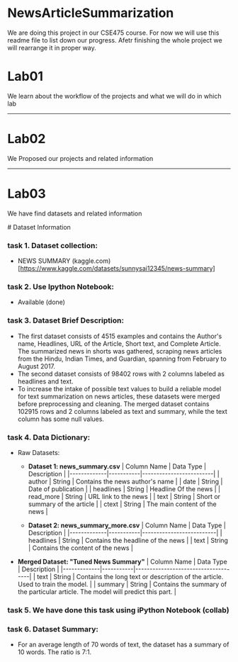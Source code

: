 # NewsArticleSummarization
We are doing this project in our CSE475 course. For now we will use this readme file to list down our progress. Afetr finishing the whole project we will rearrange it in proper way.

<h1>Lab01</h1>
<p>We learn about the workflow of the projects and what we will do in which lab</p>
<hr>
<h1>Lab02</h1>
<p>We Proposed our projects and related information</p>
<hr>
<h1>Lab03</h1>
<p>We have find datasets and related information</p>
# Dataset Information

### task 1. Dataset collection:
   - NEWS SUMMARY (kaggle.com)[https://www.kaggle.com/datasets/sunnysai12345/news-summary]

### task 2. Use Ipython Notebook:
   - Available (done)

### task 3. Dataset Brief Description:   
   - The first dataset consists of 4515 examples and contains the Author's name, Headlines, URL of the Article, Short text, and Complete Article. The summarized news in shorts was gathered, scraping news articles from the Hindu, Indian Times, and Guardian, spanning from February to August 2017.
   - The second dataset consists of 98402 rows with 2 columns labeled as headlines and text.
   - To increase the intake of possible text values to build a reliable model for text summarization on news articles, these datasets were merged before preprocessing and cleaning. The merged dataset contains 102915 rows and 2 columns labeled as text and summary, while the text column has some null values.

### task 4. Data Dictionary: 
   - Raw Datasets:
     - **Dataset 1: news_summary.csv**
       | Column Name | Data Type | Description             |
       |-------------|-----------|-------------------------|
       | author      | String    | Contains the news author's name  |
       | date        | String    | Date of publication     |
       | headlines   | String    | Headline Of the news    |
       | read_more   | String    | URL link to the news    |
       | text        | String    | Short or summary of the article |
       | ctext       | String    | The main content of the news      |

     - **Dataset 2: news_summary_more.csv**
       | Column Name | Data Type | Description              |
       |-------------|-----------|--------------------------|
       | headlines   | String    | Contains the headline of the news |
       | text        | String    | Contains the content of the news  |

   - **Merged Dataset: "Tuned News Summary"**
     | Column Name | Data Type | Description                         |
     |-------------|-----------|-------------------------------------|
     | text        | String    | Contains the long text or description of the article. Used to train the model. |
     | summary     | String    | Contains the summary of the particular article. The model will predict this part.  |

### task 5. We have done this task using iPython Notebook (collab)

### task 6. Dataset Summary:
   - For an average length of 70 words of text, the dataset has a summary of 10 words. The ratio is 7:1.




